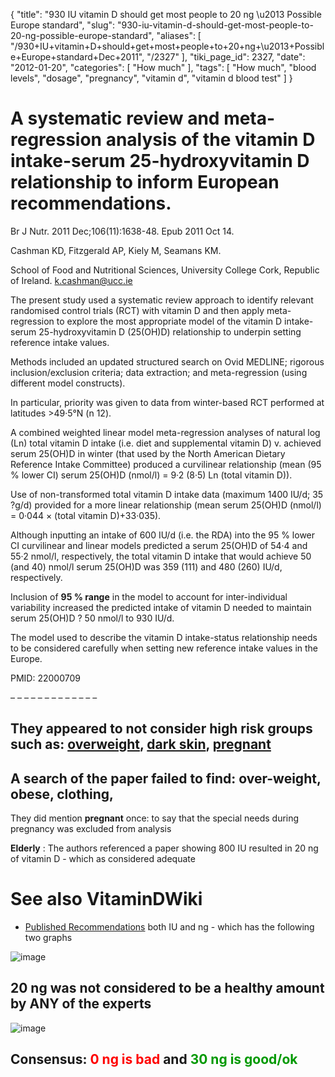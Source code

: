 {
    "title": "930 IU vitamin D should get most people to 20 ng \u2013 Possible Europe standard",
    "slug": "930-iu-vitamin-d-should-get-most-people-to-20-ng-possible-europe-standard",
    "aliases": [
        "/930+IU+vitamin+D+should+get+most+people+to+20+ng+\u2013+Possible+Europe+standard+Dec+2011",
        "/2327"
    ],
    "tiki_page_id": 2327,
    "date": "2012-01-20",
    "categories": [
        "How much"
    ],
    "tags": [
        "How much",
        "blood levels",
        "dosage",
        "pregnancy",
        "vitamin d",
        "vitamin d blood test"
    ]
}


# A systematic review and meta-regression analysis of the vitamin D intake-serum 25-hydroxyvitamin D relationship to inform European recommendations.

Br J Nutr. 2011 Dec;106(11):1638-48. Epub 2011 Oct 14.

Cashman KD, Fitzgerald AP, Kiely M, Seamans KM.

School of Food and Nutritional Sciences, University College Cork, Republic of Ireland. k.cashman@ucc.ie

The present study used a systematic review approach to identify relevant randomised control trials (RCT) with vitamin D and then apply meta-regression to explore the most appropriate model of the vitamin D intake-serum 25-hydroxyvitamin D (25(OH)D) relationship to underpin setting reference intake values. 

Methods included an updated structured search on Ovid MEDLINE; rigorous inclusion/exclusion criteria; data extraction; and meta-regression (using different model constructs). 

In particular, priority was given to data from winter-based RCT performed at latitudes >49·5°N (n 12). 

A combined weighted linear model meta-regression analyses of natural log (Ln) total vitamin D intake (i.e. diet and supplemental vitamin D) v. achieved serum 25(OH)D in winter (that used by the North American Dietary Reference Intake Committee) produced a curvilinear relationship (mean (95 % lower CI) serum 25(OH)D (nmol/l) = 9·2 (8·5) Ln (total vitamin D)). 

Use of non-transformed total vitamin D intake data (maximum 1400 IU/d; 35 ?g/d) provided for a more linear relationship (mean serum 25(OH)D (nmol/l) = 0·044 × (total vitamin D)+33·035). 

Although inputting an intake of 600 IU/d (i.e. the RDA) into the 95 % lower CI curvilinear and linear models predicted a serum 25(OH)D of 54·4 and 55·2 nmol/l, respectively, the total vitamin D intake that would achieve 50 (and 40) nmol/l serum 25(OH)D was 359 (111) and 480 (260) IU/d, respectively. 

Inclusion of  **95 % range**  in the model to account for inter-individual variability increased the predicted intake of vitamin D needed to maintain serum 25(OH)D ? 50 nmol/l to 930 IU/d. 

The model used to describe the vitamin D intake-status relationship needs to be considered carefully when setting new reference intake values in the Europe.

PMID:     22000709

– – – – – – – – – – – – – 

## They appeared to not consider high risk groups such as: [overweight](/tags/overweight.html), [dark skin](/tags/dark-skin.html), [pregnant](/tags/pregnant.html)

## A search of the paper failed to find: over-weight, obese, clothing,

They did mention  **pregnant** once: to say that the special needs during pregnancy was excluded from analysis

 **Elderly** : The authors referenced a paper showing 800 IU resulted in 20 ng of vitamin D - which as considered adequate

# See also VitaminDWiki

* [Published Recommendations](/tags/published-recommendations.html) both IU and ng - which has the following two graphs

<img src="https://d378j1rmrlek7x.cloudfront.net/attachments/gif/vitamin-d-summit-bars.gif" alt="image" style="max-width: 300px;">

## 20 ng was not considered to be a healthy amount by ANY of the experts

<img src="/attachments/d3.mock.jpg" alt="image">

## Consensus: **<span style="color:#F00;">0 ng is bad</span>**  and  **<span style="color:#090;">30 ng is good/ok</span>**